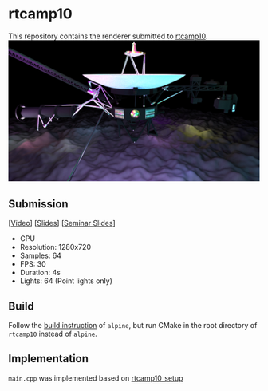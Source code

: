 # rtcamp10
This repository contains the renderer submitted to [rtcamp10](https://sites.google.com/view/rtcamp10).
![image](image.png)

## Submission
[[Video](submission/video.mp4)] [[Slides](submission/alpine.pdf)] [[Seminar Slides](submission/LightSamplerComparison.pdf)]
- CPU
- Resolution: 1280x720
- Samples: 64
- FPS: 30
- Duration: 4s
- Lights: 64 (Point lights only)

## Build
Follow the [build instruction](https://github.com/ms-elk/alpine?tab=readme-ov-file#build) of `alpine`, but run CMake in the root directory of `rtcamp10` instead of `alpine`.

## Implementation
`main.cpp` was implemented based on [rtcamp10_setup](https://github.com/shocker-0x15/rtcamp10_setup/tree/main/samples/cpu_renderer)
